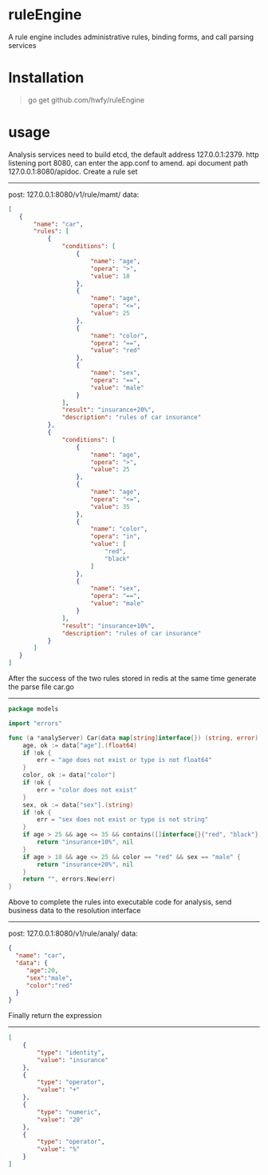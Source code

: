 # ruleEngine
A rule engine includes administrative rules, binding forms, and call parsing services
# Installation
> go get github.com/hwfy/ruleEngine
# usage
Analysis services need to build etcd, the default address 127.0.0.1:2379. http listening port 8080, can enter the app.conf to amend.  api document path 127.0.0.1:8080/apidoc.
Create a rule set


----------


 post:  127.0.0.1:8080/v1/rule/mamt/
 data: 
 ```json
[
    {
        "name": "car",
        "rules": [
            {
                "conditions": [
                    {
                        "name": "age",
                        "opera": ">",
                        "value": 18
                    },
                    {
                        "name": "age",
                        "opera": "<=",
                        "value": 25
                    },
                    {
                        "name": "color",
                        "opera": "==",
                        "value": "red"
                    },
                    {
                        "name": "sex",
                        "opera": "==",
                        "value": "male"
                    }
                ],
                "result": "insurance+20%",
                "description": "rules of car insurance"
            },
            {
                "conditions": [
                    {
                        "name": "age",
                        "opera": ">",
                        "value": 25
                    },
                    {
                        "name": "age",
                        "opera": "<=",
                        "value": 35
                    },
                    {
                        "name": "color",
                        "opera": "in",
                        "value": [
                            "red",
                            "black"
                        ]
                    },
                    {
                        "name": "sex",
                        "opera": "==",
                        "value": "male"
                    }
                ],
                "result": "insurance+10%",
                "description": "rules of car insurance"
            }
        ]
    }
]
```
After the success of the two rules stored in redis at the same time generate the parse file car.go


----------


```go
package models

import "errors"

func (a *analyServer) Car(data map[string]interface{}) (string, error) {
	age, ok := data["age"].(float64)
	if !ok {
		err = "age does not exist or type is not float64"
	}
	color, ok := data["color"]
	if !ok {
		err = "color does not exist"
	}
	sex, ok := data["sex"].(string)
	if !ok {
		err = "sex does not exist or type is not string"
	}
	if age > 25 && age <= 35 && contains([]interface{}{"red", "black"}, color) && sex == "male" {
		return "insurance+10%", nil
	}
	if age > 18 && age <= 25 && color == "red" && sex == "male" {
		return "insurance+20%", nil
	}
	return "", errors.New(err)
}
```
Above to complete the rules into executable code for analysis, send business data to the resolution interface


----------


post:  127.0.0.1:8080/v1/rule/analy/
data:  
```json
{
  "name": "car",
  "data": {
     "age":20,
     "sex":"male",
     "color":"red"
  }
}
```
Finally return the expression


----------


```json
[
    {
        "type": "identity",
        "value": "insurance"
    },
    {
        "type": "operator",
        "value": "+"
    },
    {
        "type": "numeric",
        "value": "20"
    },
    {
        "type": "operator",
        "value": "%"
    }
]
```